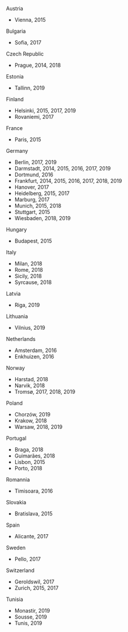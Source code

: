 Austria
- Vienna, 2015

Bulgaria
- Sofia, 2017

Czech Republic
- Prague, 2014, 2018

Estonia
- Tallinn, 2019

Finland
- Helsinki, 2015, 2017, 2019
- Rovaniemi, 2017

France
- Paris, 2015

Germany
- Berlin, 2017, 2019
- Darmstadt, 2014, 2015, 2016, 2017, 2019
- Dortmund, 2016
- Frankfurt, 2014, 2015, 2016, 2017, 2018, 2019
- Hanover, 2017
- Heidelberg, 2015, 2017
- Marburg, 2017
- Munich, 2015, 2018
- Stuttgart, 2015
- Wiesbaden, 2018, 2019

Hungary
- Budapest, 2015

Italy
- Milan, 2018
- Rome, 2018
- Sicily, 2018
- Syrcause, 2018

Latvia
- Riga, 2019

Lithuania
- Vilnius, 2019

Netherlands
- Amsterdam, 2016
- Enkhuizen, 2016

Norway
- Harstad, 2018
- Narvik, 2018
- Tromsø, 2017, 2018, 2019


Poland
- Chorzów, 2019
- Krakow, 2018
- Warsaw, 2018, 2019

Portugal
- Braga, 2018
- Guimarães, 2018
- Lisbon, 2015
- Porto, 2018

Romannia
- Timisoara, 2016

Slovakia
- Bratislava, 2015

Spain
- Alicante, 2017

Sweden
- Pello, 2017

Switzerland
- Geroldswil, 2017
- Zurich, 2015, 2017

Tunisia
- Monastir, 2019
- Sousse, 2019
- Tunis, 2019
